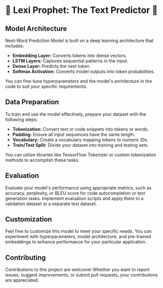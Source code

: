 # 🌟 Lexi Prophet: The Text Predictor 🌟
## Model Architecture


Next-Word Prediction Model is built on a deep learning architecture that includes:

- **Embedding Layer:** Converts tokens into dense vectors.
- **LSTM Layers:** Captures sequential patterns in the input.
- **Dense Layer:** Predicts the next token.
- **Softmax Activation:** Converts model outputs into token probabilities.

You can fine-tune hyperparameters and the model's architecture in the code to suit your specific requirements.

## Data Preparation

To train and use the model effectively, prepare your dataset with the following steps:

- **Tokenization:** Convert text or code snippets into tokens or words.
- **Padding:** Ensure all input sequences have the same length.
- **Vocabulary:** Create a vocabulary mapping tokens to numeric IDs.
- **Train/Test Split:** Divide your dataset into training and testing sets.

You can utilize libraries like TensorFlow Tokenizer or custom tokenization methods to accomplish these tasks.

## Evaluation

Evaluate your model's performance using appropriate metrics, such as accuracy, perplexity, or BLEU score for code autocompletion or text generation tasks. Implement evaluation scripts and apply them to a validation dataset or a separate test dataset.

## Customization

Feel free to customize this model to meet your specific needs. You can experiment with hyperparameters, model architecture, and pre-trained embeddings to enhance performance for your particular application.

## Contributing

Contributions to this project are welcome! Whether you want to report issues, suggest improvements, or submit pull requests, your contributions are appreciated.
